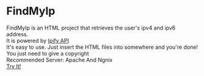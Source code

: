 # FindMyIp
FindMyIp is an HTML project that retrieves the user's ipv4 and ipv6 address.<br>
It is powered by <a href="https://www.ipify.org/">Ipify API</a>
<br>
It's easy to use. Just insert the HTML files into somewhere and you're done!
<br>
You just need to give a copyright<br>
Recommended Server: Apache And Ngnix
<br>
<a href="https://restaurantcontroller.github.io/findmyip/">Try It!</a>
